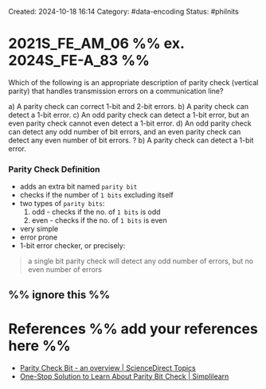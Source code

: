 Created: 2024-10-18 16:14
Category: #data-encoding 
Status: #philnits



# 2021S_FE_AM_06 %% ex. 2024S_FE-A_83 %%

Which of the following is an appropriate description of parity check (vertical parity) that handles transmission errors on a communication line?

a) A parity check can correct 1-bit and 2-bit errors.
b) A parity check can detect a 1-bit error.
c) An odd parity check can detect a 1-bit error, but an even parity check cannot even detect
a 1-bit error.
d) An odd parity check can detect any odd number of bit errors, and an even parity check
can detect any even number of bit errors.
? 
b) A parity check can detect a 1-bit error.

### Parity Check Definition
- adds an extra bit named `parity bit`
- checks if the number of `1 bits` excluding itself
- two types of `parity bits`:
	1) odd - checks if the no. of `1 bits` is odd
	2) even - checks if the no. of  `1 bits` is even
- very simple
- error prone
- 1-bit error checker, or precisely:
> 	a single bit parity check will detect any odd number of errors, but no even number of errors



%% ignore this %%
---









# References %% add your references here %%
- [Parity Check Bit - an overview | ScienceDirect Topics](https://www.sciencedirect.com/topics/computer-science/parity-check-bit)
- [One-Stop Solution to Learn About Parity Bit Check | Simplilearn](https://www.simplilearn.com/tutorials/cyber-security-tutorial/parity-bit-check)